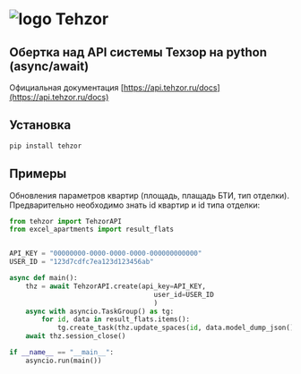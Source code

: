 # ![logo Tehzor](https://tehzor.com/images/components/Header/logo.svg)

## Обертка над  API системы Техзор на python (async/await)
Официальная документация [https://api.tehzor.ru/docs](https://api.tehzor.ru/docs)

## Установка

```bash
pip install tehzor
```

## Примеры
Обновления параметров квартир (площадь, плащадь БТИ, тип отделки). Предварительно необходимо знать id квартир и id типа отделки:
```python
from tehzor import TehzorAPI
from excel_apartments import result_flats


API_KEY = "00000000-0000-0000-0000-000000000000"
USER_ID = "123d7cdfc7ea123d123456ab"

async def main():     
    thz = await TehzorAPI.create(api_key=API_KEY, 
                                    user_id=USER_ID
                                    )
    async with asyncio.TaskGroup() as tg:
        for id, data in result_flats.items():
            tg.create_task(thz.update_spaces(id, data.model_dump_json()))
    await thz.session_close()

if __name__ == "__main__":    
    asyncio.run(main())
```

